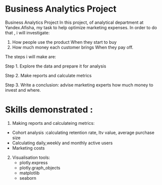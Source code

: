 # Business Analytics Project
Business Analytics Project
In this project, of analytical department at Yandex.Afisha, my task to help optimize marketing expenses. 
In order to do that , i will investigate: 
1. How people use the product When they start to buy
2. How much money each customer brings When they pay off.

The steps i will make are:

Step 1. Explore the data and prepare it for analysis

Step 2. Make reports and calculate metrics

Step 3. Write a conclusion: advise marketing experts how much money to invest and where.

# Skills demonstrated :
1. Making reports and calculateing metrics: 
  - Cohort analysis :calculating retention rate, ltv value, average purchase size 
  - Calculating daily,weekly and monthly active users
  - Marketing costs
2. Visualisation tools: 
   - plotly.express
   - plotly.graph_objects
   - matplotlib
   - seaborn
